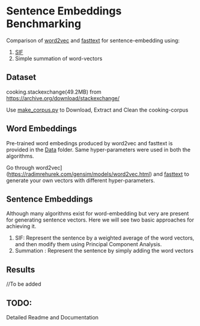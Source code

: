 # Sentence Embeddings Benchmarking

Comparison of [word2vec](https://radimrehurek.com/gensim/models/word2vec.html) and [fasttext](https://github.com/facebookresearch/fastText) for sentence-embedding using:

1. [SIF](https://github.com/PrincetonML/SIF)
2. Simple summation of word-vectors

## Dataset

cooking.stackexchange(49.2MB) from https://archive.org/download/stackexchange/

Use [make_corpus.py](make-corpus.py) to Download, Extract and Clean the cooking-corpus

## Word Embeddings

Pre-trained word embedings produced by word2vec and fasttext is provided in the [Data](Data) folder. Same hyper-parameters were used in both the algorithms.

Go through word2vec](https://radimrehurek.com/gensim/models/word2vec.html) and [fasttext](https://github.com/facebookresearch/fastText) to generate your own vectors with different hyper-parameters.

## Sentence Embeddings

Although many algorithms exist for word-embedding but very are present for generating sentence vectors. 
Here we will see two basic approaches for achieving it.

1. SIF: Represent the sentence by a weighted average of the word vectors, and then modify them using Principal Component Analysis.
2. Summation : Represent the sentence by simply adding the word vectors

## Results

//To be added

## TODO: 
Detailed Readme and Documentation
